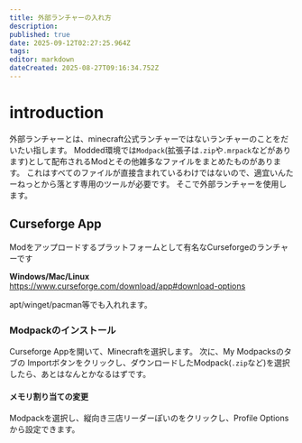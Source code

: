 ```yaml
---
title: 外部ランチャーの入れ方
description: 
published: true
date: 2025-09-12T02:27:25.964Z
tags: 
editor: markdown
dateCreated: 2025-08-27T09:16:34.752Z
---
```


# introduction
外部ランチャーとは、minecraft公式ランチャーではないランチャーのことをだいたい指します。
Modded環境では`Modpack`(拡張子は`.zip`や`.mrpack`などがあります)として配布されるModとその他雑多なファイルをまとめたものがあります。
これはすべてのファイルが直接含まれているわけではないので、適宜いんたーねっとから落とす専用のツールが必要です。
そこで外部ランチャーを使用します。

## Curseforge App
Modをアップロードするプラットフォームとして有名なCurseforgeのランチャーです

**Windows/Mac/Linux**
https://www.curseforge.com/download/app#download-options

apt/winget/pacman等でも入れれます。

### Modpackのインストール
Curseforge Appを開いて、Minecraftを選択します。
次に、My Modpacksのタブの Importボタンをクリックし、ダウンロードしたModpack(`.zip`など)を選択したら、あとはなんとかなるはずです。
#### メモリ割り当ての変更
Modpackを選択し、縦向き三店リーダーぽいのをクリックし、Profile Optionsから設定できます。